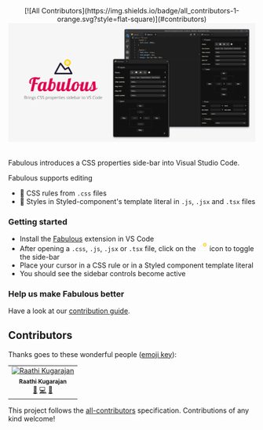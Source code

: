 <div  align="center">
[![All Contributors](https://img.shields.io/badge/all_contributors-1-orange.svg?style=flat-square)](#contributors)
<img src="./banner.png" />
<br />
</div>
<br />

Fabulous introduces a CSS properties side-bar into Visual Studio Code.

Fabulous supports editing

- 🎨 CSS rules from `.css` files
- 💅 Styles in Styled-component's template literal in `.js`, `.jsx` and `.tsx` files


### Getting started

- Install the [Fabulous](https://marketplace.visualstudio.com/items?itemName=Raathigeshan.fabulous) extension in VS Code
- After opening a `.css`, `.js`, `.jsx` or `.tsx` file, click on the <img src="./icons/tiny-icon.png" width="20px" /> icon to toggle the side-bar
- Place your cursor in a CSS rule or in a Styled component template literal
- You should see the sidebar controls become active


### Help us make Fabulous better

Have a look at our [contribution guide](./contributing.md).

## Contributors

Thanks goes to these wonderful people ([emoji key](https://allcontributors.org/docs/en/emoji-key)):

<!-- ALL-CONTRIBUTORS-LIST:START - Do not remove or modify this section -->
<!-- prettier-ignore -->
<table><tr><td align="center"><a href="https://twitter.com/Raathigesh"><img src="https://avatars0.githubusercontent.com/u/3108160?v=4" width="100px;" alt="Raathi Kugarajan"/><br /><sub><b>Raathi Kugarajan</b></sub></a><br /><a href="#ideas-Raathigesh" title="Ideas, Planning, & Feedback">🤔</a> <a href="https://github.com/Raathigesh/fabulous/commits?author=Raathigesh" title="Code">💻</a> <a href="#design-Raathigesh" title="Design">🎨</a></td></tr></table>

<!-- ALL-CONTRIBUTORS-LIST:END -->

This project follows the [all-contributors](https://github.com/all-contributors/all-contributors) specification. Contributions of any kind welcome!